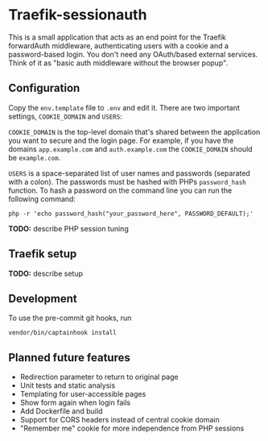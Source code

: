 # Traefik-sessionauth

This is a small application that acts as an end point for the Traefik
forwardAuth middleware, authenticating users with a cookie and a
password-based login. You don't need any OAuth/based external services.
Think of it as "basic auth middleware without the browser popup".

## Configuration

Copy the `env.template` file to `.env` and edit it. There are two
important settings, `COOKIE_DOMAIN` and `USERS`:

`COOKIE_DOMAIN` is the top-level domain that's shared between the
application you want to secure and the login page. For example, if you
have the domains `app.example.com` and `auth.example.com` the
`COOKIE_DOMAIN` should be `example.com`.

`USERS` is a space-separated list of user names and passwords (separated
with a colon). The passwords must be hashed with PHPs `password_hash`
function. To hash a password on the command line you can run the following
command:

	php -r 'echo password_hash("your_password_here", PASSWORD_DEFAULT);'


**TODO:** describe PHP session tuning

## Traefik setup

**TODO:** describe setup

## Development

To use the pre-commit git hooks, run

	vendor/bin/captainhook install

## Planned future features
* Redirection parameter to return to original page
* Unit tests and static analysis
* Templating for user-accessible pages
* Show form again when login fails
* Add Dockerfile and build
* Support for CORS headers instead of central cookie domain
* "Remember me" cookie for more independence from PHP sessions

